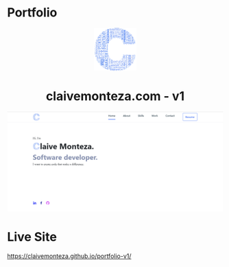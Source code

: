 # Portfolio

<div align="center">
  <img alt="Logo" src="https://github.com/claivemonteza/portfolio/blob/main/assets/img/logo-c.png" width="100" />
</div>   
<h1 align="center">
  claivemonteza.com - v1
</h1>
<div align="center">
  <img alt="image" src="https://github.com/claivemonteza/portfolio/blob/main/assets/img/portfolio.png">
</div>

# Live Site
https://claivemonteza.github.io/portfolio-v1/

